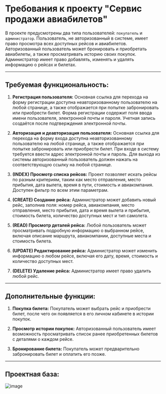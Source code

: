 # Требования к проекту "Сервис продажи авиабилетов"

В проекте предусмотрены два типа пользователей: `покупатель` и `администратор`. Пользователь, не авторизованный в системе, имеет право просмотра всех доступных рейсов и авиабилетов. Авторизованный пользователь может бронировать и приобретать авиабилеты, а также просматривать историю своих покупок. Администратор имеет право добавлять, изменять и удалять информацию о рейсах и билетах.

---

## Требуемая функциональность:

1. **Регистрация пользователя:** Основная ссылка для перехода на форму регистрации доступна неавторизованному пользователю на любой странице, а также отображается при попытке забронировать или приобрести билет. Форма   регистрации содержит поля ввода имени пользователя, электронной почты и пароля. Учетная запись создаётся после подтверждения электронной почты.

2. **Авторизация и деавторизация пользователя:** Основная ссылка для перехода на форму входа доступна неавторизованному пользователю на любой странице, а также отображается при попытке забронировать или приобрести билет. При входе в систему требуется ввести адрес электронной почты и пароль. Для выхода из системы авторизованный пользователь должен нажать на соответствующую ссылку на любой странице.

3. **(INDEX) Просмотр списка рейсов:** Проект позволяет искать рейсы по разным критериям, таким как место отправления, место прибытия, дата вылета, время в пути, стоимость и авиакомпания. Доступен фильтр по всем этим параметрам.

4. **(CREATE) Создание рейса:** Администратор может добавить новый рейс, заполнив поля: номер рейса, авиакомпания, место отправления, место прибытия, дата и время вылета и прибытия, стоимость билета, количество доступных мест и тип самолета.

5. **(READ) Просмотр деталей рейса:** Любой пользователь может просматривать подробную информацию о выбранном рейсе, включая описание маршрута, авиакомпании, доступные места и стоимость билета.

6. **(UPDATE) Редактирование рейса:** Администратор может изменить информацию о любом рейсе, включая его дату, время, стоимость и количество доступных мест.

7. **(DELETE) Удаление рейса:** Администратор имеет право удалить любой рейс.

---

## Дополнительные функции:

1. **Покупка билета:** Покупатель может выбрать рейс и приобрести билет, после чего он появляется в его личном кабинете в истории покупок.
 
2. **Просмотр истории покупок:** Авторизованный пользователь имеет возможность просматривать список ранее приобретенных билетов с деталями о каждом рейсе.

3. **Бронирование билета:** Покупатель может предварительно забронировать билет и оплатить его позже.

---

## Проектная база:

![image](https://github.com/user-attachments/assets/5497c323-a28d-40fc-8e21-106033648045)
